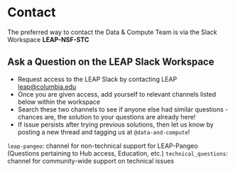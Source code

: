 # Contact

The preferred way to contact the Data & Compute Team is via the Slack Workspace **LEAP-NSF-STC**

## Ask a Question on the LEAP Slack Workspace

- Request access to the LEAP Slack by contacting LEAP [leap@columbia.edu](mailto:leap@columbia.edu)
- Once you are given access, add yourself to relevant channels listed below within the workspace
- Search these two channels to see if anyone else had similar questions - chances are, the solution to your questions are already here!
- If issue persists after trying previous solutions, then let us know by posting a new thread and tagging us at `@data-and-compute`!

`leap-pangeo`: channel for non-technical support for LEAP-Pangeo (Questions pertaining to Hub access, Education, etc.)
`technical_questions`: channel for community-wide support on technical issues
